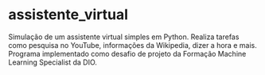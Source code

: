 # assistente_virtual
Simulação de um assistente virtual simples em Python. Realiza tarefas como pesquisa no YouTube, informações da Wikipedia, dizer a hora e mais. Programa implementado como desafio de projeto da Formação Machine Learning Specialist da DIO.
